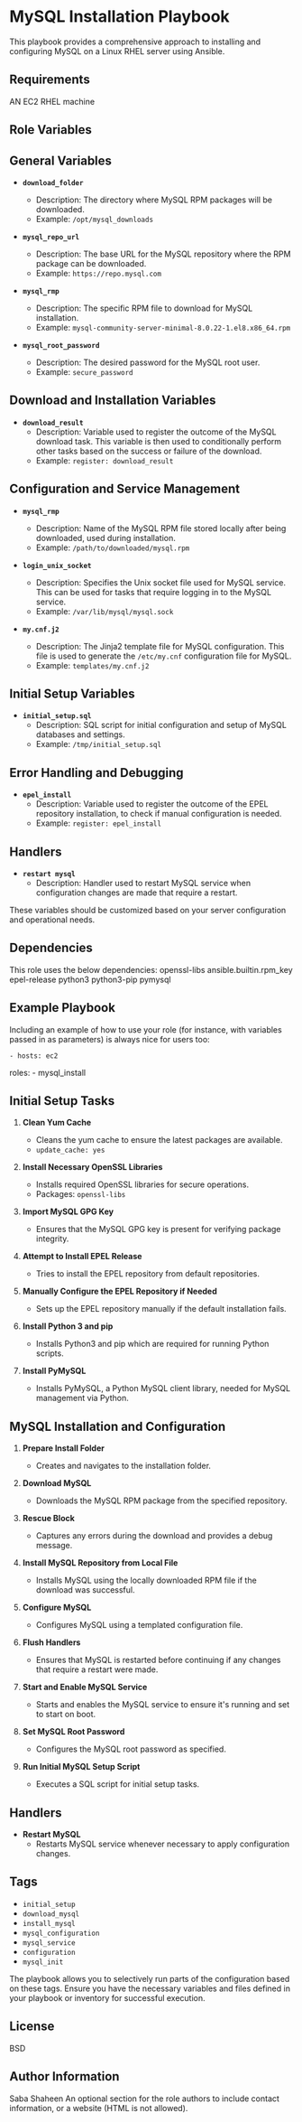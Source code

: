 # MySQL Installation Playbook

This playbook provides a comprehensive approach to installing and configuring MySQL on a Linux RHEL server using Ansible.


Requirements
------------

AN EC2 RHEL machine 


Role Variables
--------------

## General Variables

- **`download_folder`**
  - Description: The directory where MySQL RPM packages will be downloaded.
  - Example: `/opt/mysql_downloads`

- **`mysql_repo_url`**
  - Description: The base URL for the MySQL repository where the RPM package can be downloaded.
  - Example: `https://repo.mysql.com`

- **`mysql_rmp`**
  - Description: The specific RPM file to download for MySQL installation.
  - Example: `mysql-community-server-minimal-8.0.22-1.el8.x86_64.rpm`

- **`mysql_root_password`**
  - Description: The desired password for the MySQL root user.
  - Example: `secure_password`

## Download and Installation Variables

- **`download_result`**
  - Description: Variable used to register the outcome of the MySQL download task. This variable is then used to conditionally perform other tasks based on the success or failure of the download.
  - Example: `register: download_result`

## Configuration and Service Management

- **`mysql_rmp`**
  - Description: Name of the MySQL RPM file stored locally after being downloaded, used during installation.
  - Example: `/path/to/downloaded/mysql.rpm`

- **`login_unix_socket`**
  - Description: Specifies the Unix socket file used for MySQL service. This can be used for tasks that require logging in to the MySQL service.
  - Example: `/var/lib/mysql/mysql.sock`

- **`my.cnf.j2`**
  - Description: The Jinja2 template file for MySQL configuration. This file is used to generate the `/etc/my.cnf` configuration file for MySQL.
  - Example: `templates/my.cnf.j2`

## Initial Setup Variables

- **`initial_setup.sql`**
  - Description: SQL script for initial configuration and setup of MySQL databases and settings.
  - Example: `/tmp/initial_setup.sql`

## Error Handling and Debugging

- **`epel_install`**
  - Description: Variable used to register the outcome of the EPEL repository installation, to check if manual configuration is needed.
  - Example: `register: epel_install`

## Handlers

- **`restart mysql`**
  - Description: Handler used to restart MySQL service when configuration changes are made that require a restart.

These variables should be customized based on your server configuration and operational needs.

Dependencies
------------

This role uses the below dependencies:
openssl-libs
ansible.builtin.rpm_key
epel-release
python3
python3-pip
pymysql




Example Playbook
----------------

Including an example of how to use your role (for instance, with variables passed in as parameters) is always nice for users too:

    - hosts: ec2
  roles:
    - mysql_install

## Initial Setup Tasks

1. **Clean Yum Cache**
    - Cleans the yum cache to ensure the latest packages are available.
    - `update_cache: yes`

2. **Install Necessary OpenSSL Libraries**
    - Installs required OpenSSL libraries for secure operations.
    - Packages: `openssl-libs`

3. **Import MySQL GPG Key**
    - Ensures that the MySQL GPG key is present for verifying package integrity.

4. **Attempt to Install EPEL Release**
    - Tries to install the EPEL repository from default repositories.

5. **Manually Configure the EPEL Repository if Needed**
    - Sets up the EPEL repository manually if the default installation fails.

6. **Install Python 3 and pip**
    - Installs Python3 and pip which are required for running Python scripts.

7. **Install PyMySQL**
    - Installs PyMySQL, a Python MySQL client library, needed for MySQL management via Python.

## MySQL Installation and Configuration

1. **Prepare Install Folder**
    - Creates and navigates to the installation folder.

2. **Download MySQL**
    - Downloads the MySQL RPM package from the specified repository.

3. **Rescue Block**
    - Captures any errors during the download and provides a debug message.

4. **Install MySQL Repository from Local File**
    - Installs MySQL using the locally downloaded RPM file if the download was successful.

5. **Configure MySQL**
    - Configures MySQL using a templated configuration file.

6. **Flush Handlers**
    - Ensures that MySQL is restarted before continuing if any changes that require a restart were made.

7. **Start and Enable MySQL Service**
    - Starts and enables the MySQL service to ensure it's running and set to start on boot.

8. **Set MySQL Root Password**
    - Configures the MySQL root password as specified.

9. **Run Initial MySQL Setup Script**
    - Executes a SQL script for initial setup tasks.

## Handlers

- **Restart MySQL**
    - Restarts MySQL service whenever necessary to apply configuration changes.

## Tags

- `initial_setup`
- `download_mysql`
- `install_mysql`
- `mysql_configuration`
- `mysql_service`
- `configuration`
- `mysql_init`

The playbook allows you to selectively run parts of the configuration based on these tags. Ensure you have the necessary variables and files defined in your playbook or inventory for successful execution.


License
---------------

BSD

Author Information
------------------
Saba Shaheen
An optional section for the role authors to include contact information, or a website (HTML is not allowed).
